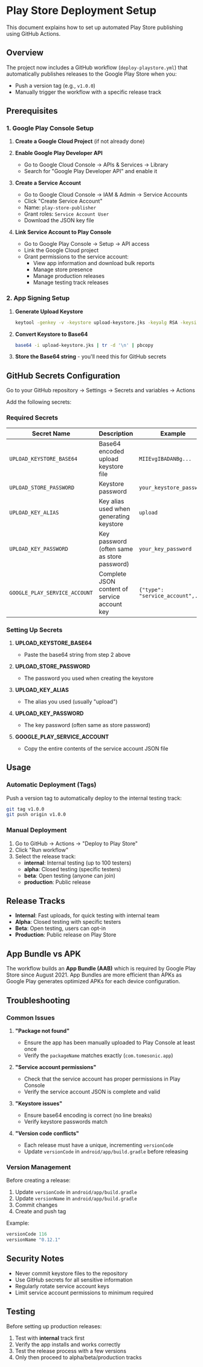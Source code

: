 # Play Store Deployment Setup

This document explains how to set up automated Play Store publishing using GitHub Actions.

## Overview

The project now includes a GitHub workflow (`deploy-playstore.yml`) that automatically publishes releases to the Google Play Store when you:
- Push a version tag (e.g., `v1.0.0`)
- Manually trigger the workflow with a specific release track

## Prerequisites

### 1. Google Play Console Setup

1. **Create a Google Cloud Project** (if not already done)
2. **Enable Google Play Developer API**
   - Go to Google Cloud Console → APIs & Services → Library
   - Search for "Google Play Developer API" and enable it

3. **Create a Service Account**
   - Go to Google Cloud Console → IAM & Admin → Service Accounts
   - Click "Create Service Account"
   - Name: `play-store-publisher`
   - Grant roles: `Service Account User`
   - Download the JSON key file

4. **Link Service Account to Play Console**
   - Go to Google Play Console → Setup → API access
   - Link the Google Cloud project
   - Grant permissions to the service account:
     - View app information and download bulk reports
     - Manage store presence
     - Manage production releases
     - Manage testing track releases

### 2. App Signing Setup

1. **Generate Upload Keystore**
   ```bash
   keytool -genkey -v -keystore upload-keystore.jks -keyalg RSA -keysize 2048 -validity 10000 -alias upload
   ```

2. **Convert Keystore to Base64**
   ```bash
   base64 -i upload-keystore.jks | tr -d '\n' | pbcopy
   ```

3. **Store the Base64 string** - you'll need this for GitHub secrets

## GitHub Secrets Configuration

Go to your GitHub repository → Settings → Secrets and variables → Actions

Add the following secrets:

### Required Secrets

| Secret Name | Description | Example |
|-------------|-------------|---------|
| `UPLOAD_KEYSTORE_BASE64` | Base64 encoded upload keystore file | `MIIEvgIBADANBg...` |
| `UPLOAD_STORE_PASSWORD` | Keystore password | `your_keystore_password` |
| `UPLOAD_KEY_ALIAS` | Key alias used when generating keystore | `upload` |
| `UPLOAD_KEY_PASSWORD` | Key password (often same as store password) | `your_key_password` |
| `GOOGLE_PLAY_SERVICE_ACCOUNT` | Complete JSON content of service account key | `{"type": "service_account",...}` |

### Setting Up Secrets

1. **UPLOAD_KEYSTORE_BASE64**
   - Paste the base64 string from step 2 above

2. **UPLOAD_STORE_PASSWORD**
   - The password you used when creating the keystore

3. **UPLOAD_KEY_ALIAS**
   - The alias you used (usually "upload")

4. **UPLOAD_KEY_PASSWORD**
   - The key password (often same as store password)

5. **GOOGLE_PLAY_SERVICE_ACCOUNT**
   - Copy the entire contents of the service account JSON file

## Usage

### Automatic Deployment (Tags)

Push a version tag to automatically deploy to the internal testing track:

```bash
git tag v1.0.0
git push origin v1.0.0
```

### Manual Deployment

1. Go to GitHub → Actions → "Deploy to Play Store"
2. Click "Run workflow"
3. Select the release track:
   - **internal**: Internal testing (up to 100 testers)
   - **alpha**: Closed testing (specific testers)
   - **beta**: Open testing (anyone can join)
   - **production**: Public release

## Release Tracks

- **Internal**: Fast uploads, for quick testing with internal team
- **Alpha**: Closed testing with specific testers
- **Beta**: Open testing, users can opt-in
- **Production**: Public release on Play Store

## App Bundle vs APK

The workflow builds an **App Bundle (AAB)** which is required by Google Play Store since August 2021. App Bundles are more efficient than APKs as Google Play generates optimized APKs for each device configuration.

## Troubleshooting

### Common Issues

1. **"Package not found"**
   - Ensure the app has been manually uploaded to Play Console at least once
   - Verify the `packageName` matches exactly (`com.tomesonic.app`)

2. **"Service account permissions"**
   - Check that the service account has proper permissions in Play Console
   - Verify the service account JSON is complete and valid

3. **"Keystore issues"**
   - Ensure base64 encoding is correct (no line breaks)
   - Verify keystore passwords match

4. **"Version code conflicts"**
   - Each release must have a unique, incrementing `versionCode`
   - Update `versionCode` in `android/app/build.gradle` before releasing

### Version Management

Before creating a release:

1. Update `versionCode` in `android/app/build.gradle`
2. Update `versionName` in `android/app/build.gradle`
3. Commit changes
4. Create and push tag

Example:
```gradle
versionCode 116
versionName "0.12.1"
```

## Security Notes

- Never commit keystore files to the repository
- Use GitHub secrets for all sensitive information
- Regularly rotate service account keys
- Limit service account permissions to minimum required

## Testing

Before setting up production releases:

1. Test with **internal** track first
2. Verify the app installs and works correctly
3. Test the release process with a few versions
4. Only then proceed to alpha/beta/production tracks